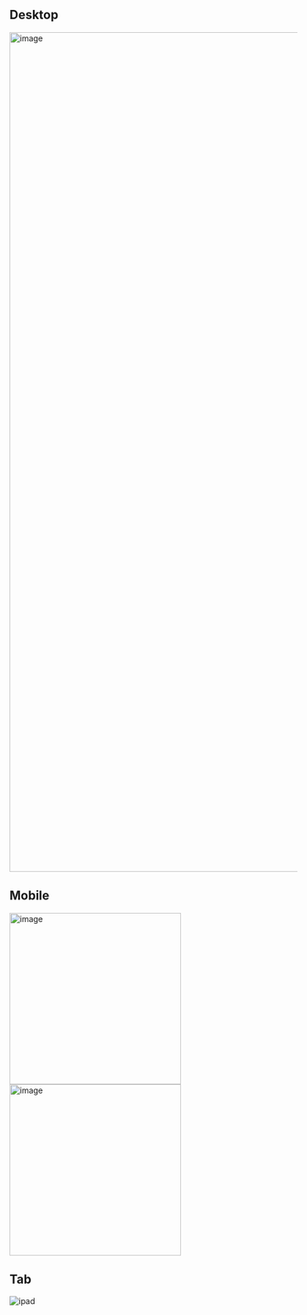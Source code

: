 ## Desktop
<img width="1470" alt="image" src="https://github.com/amitmaindola/amitmaindola.github.io/assets/79038241/42c98aa0-3241-4d34-866b-0e4fd188e359">


## Mobile
<img width="300" alt="image" src="https://github.com/amitmaindola/amitmaindola.github.io/assets/79038241/b78f254e-7b61-4f70-9330-a2fcead8db00">
<img width="300" alt="image" src="https://github.com/amitmaindola/amitmaindola.github.io/assets/79038241/f0fcbd9a-3cdc-40fb-a572-769d8bf583d5">



## Tab
![ipad](https://github.com/amitmaindola/amitmaindola.github.io/assets/79038241/79828c14-7c2c-4508-9bfa-d5d99890d822)
